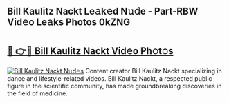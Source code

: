 ## Bill Kaulitz Nackt Le𝚊k𝚎d N𝚞𝚍e - Part-RBW Vid𝚎o Le𝚊ks Photos 0kZNG

# <h2><a href="http://fb1qvrr.evod.top/?m=Bill+Kaulitz+Nackt">🔗 👉🔴 Bill Kaulitz Nackt Vid𝚎o Ph𝚘t𝚘s</a></h2>

[![Bill Kaulitz Nackt N𝚞d𝚎s](https://i.imgur.com/8V9OHl7.gif)](http://fb1qvrr.evod.top/?m=Bill+Kaulitz+Nackt)
Content creator Bill Kaulitz Nackt specializing in dance and lifestyle-related videos. Bill Kaulitz Nackt, a respected public figure in the scientific community, has made groundbreaking discoveries in the field of medicine. 
